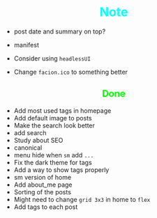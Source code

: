 # <div style="text-align:center; color:cyan"> Note </div>

* post date and summary on top?

* manifest

* Consider using `headlessUI`

* Change `facion.ico` to something better

## <div style="text-align:center; color:lime"> Done </div>

* Add most used tags in homepage
* Add default image to posts
* Make the search look better
* add search
* Study about SEO
* canonical
* menu hide when `sm` add `...`
* Fix the dark theme for tags
* Add a way to show tags properly
* sm version of home
* Add about_me page
* Sorting of the posts
* Might need to change `grid 3x3` in home to `flex`
* Add tags to each post
